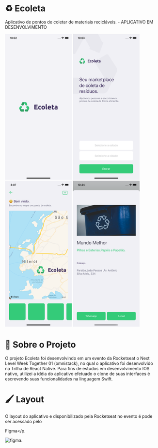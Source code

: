 # ♻️ Ecoleta
 Aplicativo de pontos de coletar de materiais recicláveis. - APLICATIVO EM DESENVOLVIMENTO
 
 
 
 <div aling="center">
  <img height="480em" width="220em" src="https://github.com/let-pedro/Assests/blob/main/Ecoleta/launch.png"/>  
  <img height="480em" width="220em" src="https://github.com/let-pedro/Assests/blob/main/Ecoleta/initial.png"/>
  <img height="480em" width="220em" src="https://github.com/let-pedro/Assests/blob/main/Ecoleta/home.png"/>
 <img height="480em" width="220em" src="https://github.com/let-pedro/Assests/blob/main/Ecoleta/Details.png"/>
</div>
 
 


# 🔖 Sobre o Projeto


O projeto Ecoleta foi desenvolvindo em um evento da Rocketseat o Next Level Week Together 01 (omnistack), no qual o aplicativo foi desenvolvido na Trilha de React Native. Para fins de estudos em desenvolvimento IOS nativo, utilizei a idéia do aplicativo efetuado o clone de suas interfaces é escrevendo suas funcionalidades na linguagem Swift.



# 🖌 Layout

O layout do aplicativo e disponibilizado pela Rocketseat no evento é pode ser acessado pelo <a src="https://www.figma.com/file/9TlOcj6l7D05fZhU12xWT3/Ecoleta-(Booster)?node-id=0%3A1"><p>Figma</p</a>.

![figma](https://www.figma.com/file/9TlOcj6l7D05fZhU12xWT3/Ecoleta-(Booster)?node-id=0%3A1). 
